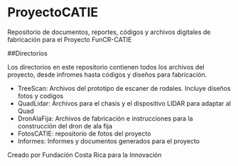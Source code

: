 # ProyectoCATIE
Repositorio de documentos, reportes, códigos y archivos digitales de fabricación para el Proyecto FunCR-CATIE

##Directorios

Los directorios en este repositorio contienen todos los archivos del proyecto, desde infromes hasta códigos y diseños para fabricación.

* TreeScan: Archivos del prototipo de escaner de rodales. Incluye diseños fotos y codigos
* QuadLidar: Archivos para el chasis y el dispositivo LIDAR para adaptar al Quad
* DronAlaFija: Archivos de fabricación e instrucciones para la construcción del dron de ala fija
* FotosCATIE: repositorio de fotos del proyecto
* Informes: Informes y documentos generados para el proyecto

Creado por Fundación Costa Rica para la Innovación
